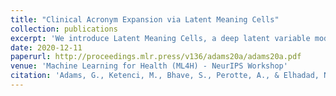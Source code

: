 ```yaml
---
title: "Clinical Acronym Expansion via Latent Meaning Cells"
collection: publications
excerpt: 'We introduce Latent Meaning Cells, a deep latent variable model which learns contextualized representations of words by combining local lexical context and metadata.'
date: 2020-12-11
paperurl: http://proceedings.mlr.press/v136/adams20a/adams20a.pdf
venue: 'Machine Learning for Health (ML4H) - NeurIPS Workshop'
citation: 'Adams, G., Ketenci, M., Bhave, S., Perotte, A., & Elhadad, N. (2020, November). Zero-shot clinical acronym expansion via latent meaning cells. In Machine Learning for Health (pp. 12-40). PMLR.'
---
```

